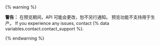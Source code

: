 {% warning %}

**警告：** 在预览期间，API 可能会更改，恕不另行通知。 预览功能不支持用于生产。 If you experience any issues, contact {% data variables.contact.contact_support %}.

{% endwarning %}
